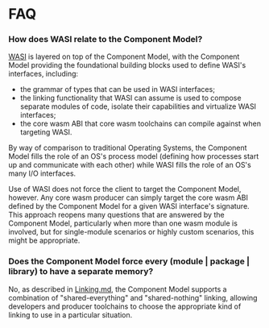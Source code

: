 # FAQ

### How does WASI relate to the Component Model?

[WASI] is layered on top of the Component Model, with the Component Model
providing the foundational building blocks used to define WASI's interfaces,
including:
* the grammar of types that can be used in WASI interfaces;
* the linking functionality that WASI can assume is used to compose separate
  modules of code, isolate their capabilities and virtualize WASI interfaces;
* the core wasm ABI that core wasm toolchains can compile against when targeting WASI.

By way of comparison to traditional Operating Systems, the Component Model
fills the role of an OS's process model (defining how processes start up and
communicate with each other) while WASI fills the role of an OS's many I/O
interfaces.

Use of WASI does not force the client to target the Component Model, however.
Any core wasm producer can simply target the core wasm ABI defined by the
Component Model for a given WASI interface's signature. This approach reopens
many questions that are answered by the Component Model, particularly when more
than one wasm module is involved, but for single-module scenarios or highly
custom scenarios, this might be appropriate.

### Does the Component Model force every (module | package | library) to have a separate memory?

No, as described in [Linking.md](../mvp/Linking.md), the Component Model supports a
combination of "shared-everything" and "shared-nothing" linking, allowing
developers and producer toolchains to choose the appropriate kind of linking
to use in a particular situation.


[WASI]: https://github.com/WebAssembly/WASI/blob/main/README.md
